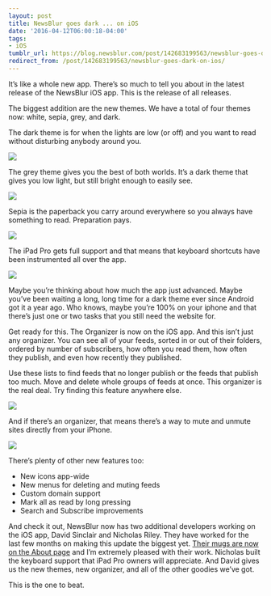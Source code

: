 ```yaml
---
layout: post
title: NewsBlur goes dark ... on iOS
date: '2016-04-12T06:00:18-04:00'
tags:
- iOS
tumblr_url: https://blog.newsblur.com/post/142683199563/newsblur-goes-dark-on-ios
redirect_from: /post/142683199563/newsblur-goes-dark-on-ios/
---
```

It’s like a whole new app. There’s so much to tell you about in the latest release of the NewsBlur iOS app. This is the release of all releases.

The biggest addition are the new themes. We have a total of four themes now: white, sepia, grey, and dark.

The dark theme is for when the lights are low (or off) and you want to read without disturbing anybody around you.

![](https://s3.amazonaws.com/static.newsblur.com/blog/ios-v6-dark.png)

The grey theme gives you the best of both worlds. It’s a dark theme that gives you low light, but still bright enough to easily see.

![](https://s3.amazonaws.com/static.newsblur.com/blog/ios-v6-grey.png)

Sepia is the paperback you carry around everywhere so you always have something to read. Preparation pays.

![](https://s3.amazonaws.com/static.newsblur.com/blog/ios-v6-sepia.png)

The iPad Pro gets full support and that means that keyboard shortcuts have been instrumented all over the app.

![](https://s3.amazonaws.com/static.newsblur.com/blog/ios-v6-keyboard.png)

Maybe you’re thinking about how much the app just advanced. Maybe you’ve been waiting a long, long time for a dark theme ever since Android got it a year ago. Who knows, maybe you’re 100% on your iphone and that there’s just one or two tasks that you still need the website for.

Get ready for this. The Organizer is now on the iOS app. And this isn’t just any organizer. You can see all of your feeds, sorted in or out of their folders, ordered by number of subscribers, how often you read them, how often they publish, and even how recently they published.

Use these lists to find feeds that no longer publish or the feeds that publish too much. Move and delete whole groups of feeds at once. This organizer is the real deal. Try finding this feature anywhere else.

![](https://s3.amazonaws.com/static.newsblur.com/blog/ios-v6-organizer.png)

And if there’s an organizer, that means there’s a way to mute and unmute sites directly from your iPhone.

![](https://s3.amazonaws.com/static.newsblur.com/blog/ios-v6-mute.png)

There’s plenty of other new features too:

- New icons app-wide
- New menus for deleting and muting feeds
- Custom domain support
- Mark all as read by long pressing
- Search and Subscribe improvements

And check it out, NewsBlur now has two additional developers working on the iOS app, David Sinclair and Nicholas Riley. They have worked for the last few months on making this update the biggest yet. [Their mugs are now on the About page](http://www.newsblur.com/about) and I’m extremely pleased with their work. Nicholas built the keyboard support that iPad Pro owners will appreciate. And David gives us the new themes, new organizer, and all of the other goodies we’ve got.

This is the one to beat.

